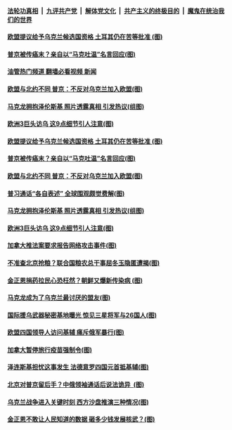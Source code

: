 ####  [法轮功真相](../../../../basic/blob/master/README.md?t=06190131) &nbsp;|&nbsp; [九评共产党](../../../../9ping.md/blob/master/README.md?t=06190131) &nbsp;|&nbsp; [解体党文化](../../../../jtdwh.md/blob/master/README.md?t=06190131)  &nbsp;|&nbsp; [共产主义的终极目的](../../../../gczydzjmd.md/blob/master/README.md?t=06190131) &nbsp;|&nbsp; [魔鬼在统治我们的世界](../../../../mgztzwmdsj.md/blob/master/README.md?t=06190131) 

#### [欧盟提议给予乌克兰候选国资格 土耳其仍在苦等批准 (图)](../pages/p9/1009527.md?t=06190131) 

#### [普京被传癌末？亲自以“马克吐温”名言回应(图)](../pages/p9/1009504.md?t=06190131) 

#### [油管热门频道 翻墙必看视频 新闻](http://45.76.130.85:81/youtube.html?06190131)

#### [欧盟与北约不同 普京：不反对乌克兰加入欧盟(图)](../pages/p9/1009495.md?t=06190131) 

#### [马克龙拥抱泽伦斯基 照片透露真相 引发热议(组图)](../pages/p9/1009484.md?t=06190131) 

#### [欧洲3巨头访乌 这9点细节引人注意(图)](../pages/p9/1009437.md?t=06190131) 


#### [欧盟提议给予乌克兰候选国资格 土耳其仍在苦等批准 (图)](../pages/p9/1009527.md?t=06190131) 


#### [普京被传癌末？亲自以“马克吐温”名言回应(图)](../pages/p9/1009504.md?t=06190131) 

#### [欧盟与北约不同 普京：不反对乌克兰加入欧盟(图)](../pages/p9/1009495.md?t=06190131) 

#### [普习通话“各自表述” 全球围观颇觉费解(图)](../pages/p9/1009493.md?t=06190131) 

#### [马克龙拥抱泽伦斯基 照片透露真相 引发热议(组图)](../pages/p9/1009484.md?t=06190131) 

#### [欧洲3巨头访乌 这9点细节引人注意(图)](../pages/p9/1009437.md?t=06190131) 


#### [加拿大推法案要求报告网络攻击事件(图)](../pages/p9/1009477.md?t=06190131) 


#### [不准查北京抢粮？联合国粮农总干事屈冬玉隐匿遭揭(图)](../pages/p9/1009420.md?t=06190131) 

#### [金正恩捐药拉民心恐枉然？朝鲜又爆新传染病 (图)](../pages/p9/1009346.md?t=06190131) 

#### [马克龙成为了乌克兰最讨厌的盟友(图)](../pages/p9/1009405.md?t=06190131) 

#### [国际援乌武器秘密基地曝光 惊见三星将军与26国人(图)](../pages/p9/1009366.md?t=06190131) 

#### [欧盟四国领导人访问基辅 痛斥俄军暴行(图)](../pages/p9/1009392.md?t=06190131) 

#### [加拿大暂停旅行疫苗强制令(图)](../pages/p9/1009389.md?t=06190131) 

#### [泽连斯基担忧这事发生 法德意罗四国元首抵基辅(图)](../pages/p9/1009349.md?t=06190131) 

#### [北京对普京留后手？中俄领袖通话后说法诡异 &nbsp;(图)](../pages/p9/1009328.md?t=06190131) 

#### [乌克兰战争进入关键时刻 西方沙盘推演三种情况(图)](../pages/p9/1009309.md?t=06190131) 

#### [金正恩不敢让人民知道的数据 砸多少钱发展核武？(图)](../pages/p9/1009232.md?t=06190131) 

<img src='http://gfw-breaker.win/goodnews/indexes/p9.md' width='0px' height='0px'/>
